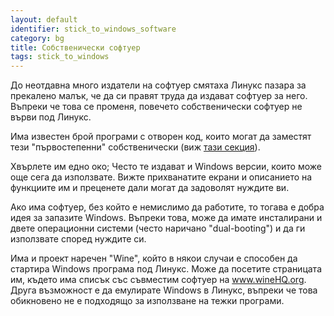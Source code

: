 ```yaml
---
layout: default
identifier: stick_to_windows_software
category: bg
title: Собственически софтуер
tags: stick_to_windows
---
```


До неотдавна много издатели на софтуер смятаха Линукс пазара за прекалено малък, че да си правят труда да издават софтуер за него. Въпреки че това се променя, повечето собственически софтуер не върви под Линукс.

Има известен брой програми с отворен код, които могат да заместят тези "първостепенни" собственически (виж <a href="/items/warez">тази секция</a>).

Хвърлете им едно око; Често те издават и Windows версии, които може още сега да използвате. Вижте прихванатите екрани и описанието на функциите им и преценете дали могат да задоволят нуждите ви.

Ако има софтуер, без който е немислимо да работите, то тогава е добра идея за запазите Windows. Въпреки това, може да имате инсталирани и двете операционни системи (често наричано "dual-booting") и да ги използвате според нуждите си.

Има и проект наречен "Wine", който в някои случаи е способен да стартира Windows програма под Линукс. Може да посетите страницата им, където има списък със съвместим софтуер на <a href="http://www.winehq.org">www.wineHQ.org</a>. Друга възможност е да емулирате Windows в Линукс, въпреки че това обикновено не е подходящо за използване на тежки програми.

